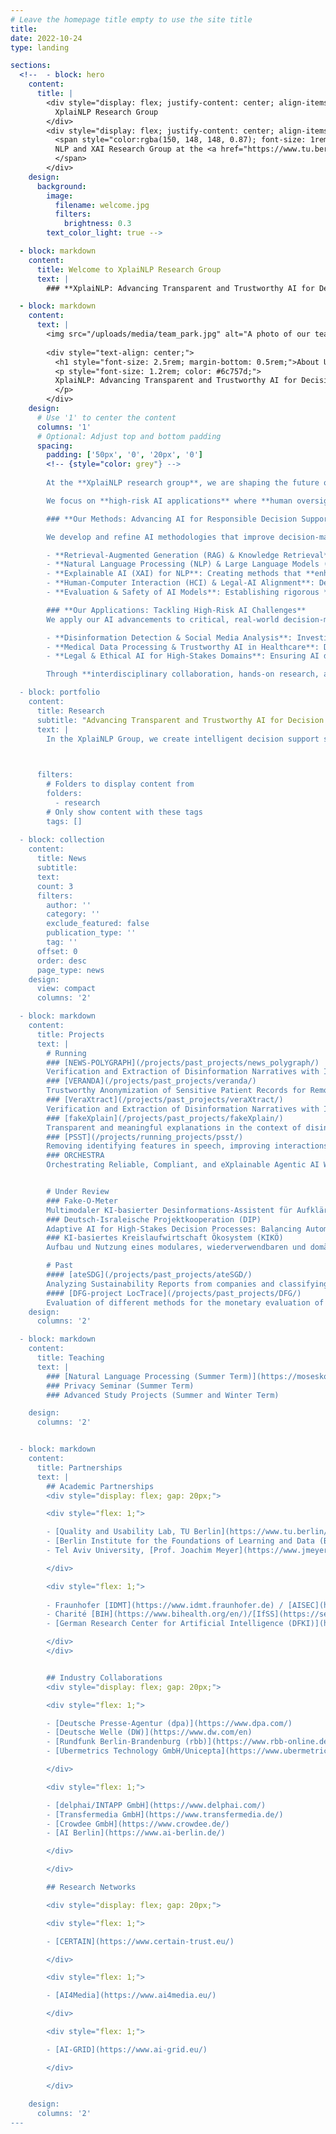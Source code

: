 ```yaml
---
# Leave the homepage title empty to use the site title
title:
date: 2022-10-24
type: landing

sections:
  <!--  - block: hero
    content:
      title: |
        <div style="display: flex; justify-content: center; align-items: center; text-align: center; height: 10vh;">
          XplaiNLP Research Group
        </div>
        <div style="display: flex; justify-content: center; align-items: center; text-align: center; height: 10vh;">
          <span style="color:rgba(150, 148, 148, 0.87); font-size: 1rem;">
          NLP and XAI Research Group at the <a href="https://www.tu.berlin/en/qu" target="_blank">Quality and Usability Lab TU Berlin</a>
          </span>
        </div>
    design:
      background:
        image:
          filename: welcome.jpg
          filters:
            brightness: 0.3
        text_color_light: true -->

  - block: markdown
    content:
      title: Welcome to XplaiNLP Research Group
      text: |
        ### **XplaiNLP: Advancing Transparent and Trustworthy AI for Decision Support in High-Stakes Domains**

  - block: markdown
    content:
      text: |
        <img src="/uploads/media/team_park.jpg" alt="A photo of our team" style="width: 80%; max-width: 700px; margin: 2rem auto; display: block; border-radius: 10px;">
        
        <div style="text-align: center;">
          <h1 style="font-size: 2.5rem; margin-bottom: 0.5rem;">About Us</h1>
          <p style="font-size: 1.2rem; color: #6c757d;">
          XplaiNLP: Advancing Transparent and Trustworthy AI for Decision Support in High-Stakes Domains
          </p>
        </div>
    design:
      # Use '1' to center the content
      columns: '1'
      # Optional: Adjust top and bottom padding
      spacing:
        padding: ['50px', '0', '20px', '0']
        <!-- {style="color: grey"} -->
        
        At the **XplaiNLP research group**, we are shaping the future of **Intelligent Decision Support Systems (IDSS)** by developing AI that is **explainable, trustworthy, and human-centered**. Our research spans the entire **IDSS pipeline**, integrating advances in **natural language processing (NLP), large language models (LLM), explainability (XAI), evaluation, legal frameworks, and human-computer interaction (HCI)** to ensure AI-driven decision-making aligns with ethical and societal values.

        We focus on **high-risk AI applications** where **human oversight is critical**, including **disinformation detection, social media analysis, medical data processing, and legal AI systems**. Our interdisciplinary research tackles the following key challenges:

        ### **Our Methods: Advancing AI for Responsible Decision Support**

        We develop and refine AI methodologies that improve decision-making under uncertainty, including:

        - **Retrieval-Augmented Generation (RAG) & Knowledge Retrieval**: Enhancing the factual accuracy and reliability of AI-generated content by integrating structured and unstructured knowledge sources.
        - **Natural Language Processing (NLP) & Large Language Models (LLM)**: Developing specialized **language models for domain-specific tasks**, with a focus on robustness, fairness, and generalization.
        - **Explainable AI (XAI) for NLP**: Creating methods that **enhance model interpretability and user trust**, ensuring that AI explanations are meaningful, especially in high-stakes environments.
        - **Human-Computer Interaction (HCI) & Legal-AI Alignment**: Designing AI systems that are **usable, legally compliant, and human-centered**, optimizing decision workflows for expert and non-expert users.
        - **Evaluation & Safety of AI Models**: Establishing rigorous **performance assessment frameworks** to measure **bias, reliability, and long-term impact** of AI systems in real-world applications.

        ### **Our Applications: Tackling High-Risk AI Challenges**
        We apply our AI advancements to critical, real-world decision-making scenarios, including:

        - **Disinformation Detection & Social Media Analysis**: Investigating **misinformation, hate speech, and propaganda** using advanced **NLP and XAI** methods. We analyze how AI-driven detection changes over time and how **human perception of AI explanations evolves**.
        - **Medical Data Processing & Trustworthy AI in Healthcare**: Developing AI tools that **simplify access to medical information**, improve **faithfulness and factual consistency** in medical text generation, and support clinicians in **interpreting AI-generated recommendations**.
        - **Legal & Ethical AI for High-Stakes Domains**: Ensuring AI decision support complies with **regulatory standards**, enhances **explainability in legal contexts**, and aligns with **ethical AI principles**.

        Through **interdisciplinary collaboration, hands-on research, and mentorship**, **XplaiNLP** is at the forefront of shaping AI that is not only powerful but also **transparent, fair, and accountable**. Our goal is to **set new standards for AI-driven decision support**, ensuring that these technologies serve society **responsibly and effectively**.

  - block: portfolio
    content:
      title: Research
      subtitle: "Advancing Transparent and Trustworthy AI for Decision Support in High-Stakes Domains"
      text: |
        In the XplaiNLP Group, we create intelligent decision support systems (IDSS), by researching the whole cycle from developing and implementing large lansguage models, and designing user interfaces with human-meaningful representations of model outputs and metadata, by implementing eXplanations and transparency features from NLP-based predictions.
        


      filters:
        # Folders to display content from
        folders:
          - research
        # Only show content with these tags
        tags: []
  
  - block: collection
    content:
      title: News
      subtitle:
      text:
      count: 3
      filters:
        author: ''
        category: ''
        exclude_featured: false
        publication_type: ''
        tag: ''
      offset: 0
      order: desc
      page_type: news
    design:
      view: compact
      columns: '2'

  - block: markdown
    content:
      title: Projects
      text: |
        # Running
        ### [NEWS-POLYGRAPH](/projects/past_projects/news_polygraph/)
        Verification and Extraction of Disinformation Narratives with Individualized Explanations
        ### [VERANDA](/projects/past_projects/veranda/)
        Trustworthy Anonymization of Sensitive Patient Records for Remote Consultation (VERANDA)
        ### [VeraXtract](/projects/past_projects/veraXtract/)
        Verification and Extraction of Disinformation Narratives with Individualized Explanations
        ### [fakeXplain](/projects/past_projects/fakeXplain/)
        Transparent and meaningful explanations in the context of disinformation detection
        ### [PSST](/projects/running_projects/psst/)
        Removing identifying features in speech, improving interactions between devices and cloud services, and creating new ways to assess privacy threats
        ### ORCHESTRA
        Orchestrating Reliable, Compliant, and eXplainable Agentic AI Workflows


        # Under Review
        ### Fake-O-Meter
        Multimodaler KI-basierter Desinformations-Assistent für Aufklärung und Resilienz im Umgang mit medialen Desinformationen
        ### Deutsch-Israleische Projektkooperation (DIP)
        Adaptive AI for High-Stakes Decision Processes: Balancing Automation and Human Control
        ### KI-basiertes Kreislaufwirtschaft Ökosystem (KIKÖ)
        Aufbau und Nutzung eines modulares, wiederverwendbaren und domänenspezifischen KI-basiertes Ökosystem für die Kreislaufwirtschaft

        # Past
        #### [ateSDG](/projects/past_projects/ateSGD/)
        Analyzing Sustainability Reports from companies and classifying them according to their contribution to one or multiple SDGs.
        #### [DFG-project LocTrace](/projects/past_projects/DFG/)
        Evaluation of different methods for the monetary evaluation of privacy.
    design:
      columns: '2'

  - block: markdown
    content:
      title: Teaching
      text: |
        ### [Natural Language Processing (Summer Term)](https://moseskonto.tu-berlin.de/moses/modultransfersystem/bolognamodule/beschreibung/anzeigen.html?nummer=41047&version=1&sprache=2)
        ### Privacy Seminar (Summer Term)
        ### Advanced Study Projects (Summer and Winter Term)

    design:
      columns: '2'


  - block: markdown
    content:
      title: Partnerships
      text: |
        ## Academic Partnerships
        <div style="display: flex; gap: 20px;">

        <div style="flex: 1;">

        - [Quality and Usability Lab, TU Berlin](https://www.tu.berlin/qu)
        - [Berlin Institute for the Foundations of Learning and Data (BIFOLD)](https://www.bifold.berlin)
        - Tel Aviv University, [Prof. Joachim Meyer](https://www.jmeyer.sites.tau.ac.il/)

        </div>

        <div style="flex: 1;">
    
        - Fraunhofer [IDMT](https://www.idmt.fraunhofer.de) / [AISEC](https://www.aisec.fraunhofer.de/)
        - Charité [BIH](https://www.bihealth.org/en/)/[IfSS](https://sexualmedizin.charite.de/)
        - [German Research Center for Artificial Intelligence (DFKI)](https://www.dfki.de/web/dfki/en)

        </div>
        </div>


        ## Industry Collaborations
        <div style="display: flex; gap: 20px;">

        <div style="flex: 1;">

        - [Deutsche Presse-Agentur (dpa)](https://www.dpa.com/)
        - [Deutsche Welle (DW)](https://www.dw.com/en)
        - [Rundfunk Berlin-Brandenburg (rbb)](https://www.rbb-online.de/)
        - [Ubermetrics Technology GmbH/Unicepta](https://www.ubermetrics.de/)

        </div>

        <div style="flex: 1;">

        - [delphai/INTAPP GmbH](https://www.delphai.com/)
        - [Transfermedia GmbH](https://www.transfermedia.de/)
        - [Crowdee GmbH](https://www.crowdee.de/)
        - [AI Berlin](https://www.ai-berlin.de/)

        </div>

        </div>

        ## Research Networks

        <div style="display: flex; gap: 20px;">

        <div style="flex: 1;">

        - [CERTAIN](https://www.certain-trust.eu/)

        </div>

        <div style="flex: 1;">

        - [AI4Media](https://www.ai4media.eu/)

        </div>

        <div style="flex: 1;">

        - [AI-GRID](https://www.ai-grid.eu/)

        </div>

        </div>
  
    design:
      columns: '2'
---
```

